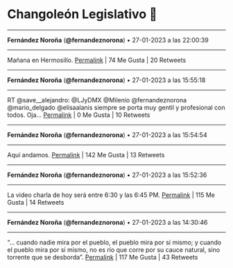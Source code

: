 # Changoleón Legislativo 🙈
*****
**Fernández Noroña** (**@fernandeznorona**) • 27-01-2023 a las 22:00:39
*****
Mañana en Hermosillo.
[Permalink](https://twitter.com/fernandeznorona/status/1619213847231090688) | 74 Me Gusta | 20 Retweets
*****
**Fernández Noroña** (**@fernandeznorona**) • 27-01-2023 a las 15:55:18
*****
RT @save__alejandro: @LJyDMX @Milenio @fernandeznorona @mario_delgado @elisaalanis siempre se porta muy gentil y profesional con todos. Oja…
[Permalink](https://twitter.com/fernandeznorona/status/1619121903062622208) | 0 Me Gusta | 10 Retweets
*****
**Fernández Noroña** (**@fernandeznorona**) • 27-01-2023 a las 15:54:54
*****
Aquí andamos.
[Permalink](https://twitter.com/fernandeznorona/status/1619121802504208385) | 142 Me Gusta | 13 Retweets
*****
**Fernández Noroña** (**@fernandeznorona**) • 27-01-2023 a las 15:52:36
*****
La video charla de hoy será entre 6:30 y las 6:45 PM.
[Permalink](https://twitter.com/fernandeznorona/status/1619121226689150976) | 115 Me Gusta | 14 Retweets
*****
**Fernández Noroña** (**@fernandeznorona**) • 27-01-2023 a las 14:30:46
*****
“… cuando nadie mira por el pueblo, el pueblo mira por sí mismo; y cuando el pueblo mira por sí mismo, no es río que corre por su cauce natural, sino torrente que se desborda”.
[Permalink](https://twitter.com/fernandeznorona/status/1619100629951197185) | 117 Me Gusta | 43 Retweets